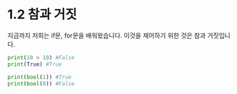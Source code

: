 # 1.2 참과 거짓

지금까지 저희는 if문, for문을 배워왔습니다. 이것을 제어하기 위한 것은 참과 거짓입니다.

```python
print(10 > 10) #False
print(True) #True

print(bool(1)) #True
print(bool(0)) #False
```

```python

```